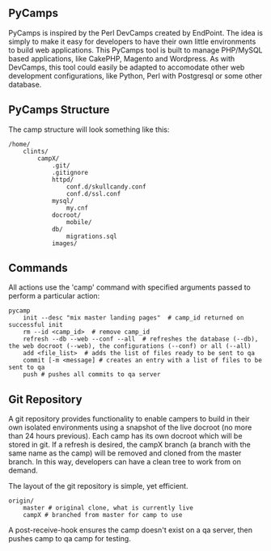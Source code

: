 PyCamps
-------

PyCamps is inspired by the Perl DevCamps created by EndPoint. The idea is simply to make it easy for developers to have their own little environments to build web applications. This PyCamps tool is built to manage PHP/MySQL based applications, like CakePHP, Magento and Wordpress.   As with DevCamps, this tool could easily be adapted to accomodate other web development configurations, like Python, Perl with Postgresql or some other database.

PyCamps Structure
-----------------

The camp structure will look something like this:

    /home/
        clints/
            campX/
                .git/
                .gitignore
                httpd/
                    conf.d/skullcandy.conf
                    conf.d/ssl.conf
                mysql/
                    my.cnf
                docroot/
                    mobile/
                db/
                    migrations.sql
                images/

Commands
--------

All actions use the 'camp' command with specified arguments passed to perform a particular action:

    pycamp
        init --desc "mix master landing pages"  # camp_id returned on successful init
        rm --id <camp_id>  # remove camp_id
        refresh --db --web --conf --all  # refreshes the database (--db), the web docroot (--web), the configurations (--conf) or all (--all)
        add <file_list>  # adds the list of files ready to be sent to qa
        commit [-m <message] # creates an entry with a list of files to be sent to qa
        push # pushes all commits to qa server

Git Repository
--------------

A git repository provides functionality to enable campers to build in their own isolated environments using a snapshot of the live docroot (no more than 24 hours previous).  Each camp has its own docroot which will be stored in git. If a refresh is desired, the campX branch (a branch with the same name as the camp) will be removed and cloned from the master branch. In this way, developers can have a clean tree to work from on demand.

The layout of the git repository is simple, yet efficient.

    origin/
        master # original clone, what is currently live
        campX # branched from master for camp to use

A post-receive-hook ensures the camp doesn't exist on a qa server, then pushes camp to qa camp for testing.
